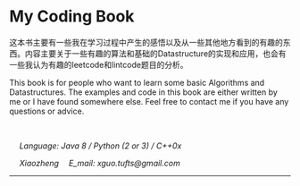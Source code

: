# My Coding Book

这本书主要有一些我在学习过程中产生的感悟以及从一些其他地方看到的有趣的东西。内容主要关于一些有趣的算法和基础的Datastructure的实现和应用，也会有一些我认为有趣的leetcode和lintcode题目的分析。

This book is for people who want to learn some basic Algorithms and Datastructures. The examples and code in this book are either written by me or I have found somewhere else. Feel free to contact me if you have any questions or advice. 

<br>

&emsp; _Language: Java 8 / Python (2 or 3) / C++0x_

&emsp; _Xiaozheng_ &emsp;_E\_mail: xguo.tufts@gmail.com_

---





